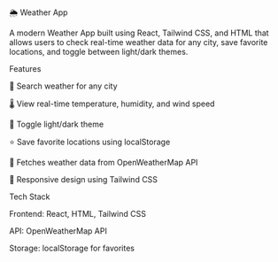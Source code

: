 🌦️ Weather App

A modern Weather App built using React, Tailwind CSS, and HTML that allows users to check real-time weather data for any city, save favorite locations, and toggle between light/dark themes.

Features

🌆 Search weather for any city

🌡️ View real-time temperature, humidity, and wind speed

🌙 Toggle light/dark theme

⭐ Save favorite locations using localStorage

🔗 Fetches weather data from OpenWeatherMap API

📱 Responsive design using Tailwind CSS

Tech Stack

Frontend: React, HTML, Tailwind CSS

API: OpenWeatherMap API

Storage: localStorage for favorites

